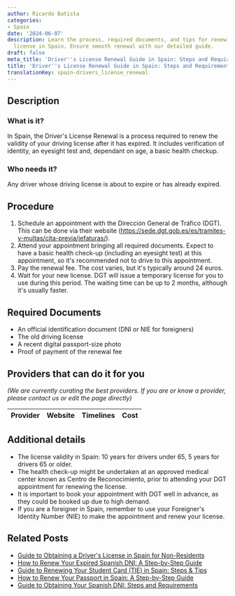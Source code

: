 ```yaml
---
author: Ricardo Batista
categories:
- Spain
date: '2024-06-07'
description: Learn the process, required documents, and tips for renewing your driver's
  license in Spain. Ensure smooth renewal with our detailed guide.
draft: false
meta_title: 'Driver''s License Renewal Guide in Spain: Steps and Requirements'
title: 'Driver''s License Renewal Guide in Spain: Steps and Requirements'
translationKey: spain-drivers_license_renewal
---
```


## Description

### What is it?
In Spain, the Driver's License Renewal is a process required to renew the validity of your driving license after it has expired. It includes verification of identity, an eyesight test and, dependant on age, a basic health checkup.

### Who needs it?
Any driver whose driving license is about to expire or has already expired.

## Procedure
1. Schedule an appointment with the Dirección General de Tráfico (DGT). This can be done via their website (https://sede.dgt.gob.es/es/tramites-y-multas/cita-previa/jefaturas/).
2. Attend your appointment bringing all required documents. Expect to have a basic health check-up (including an eyesight test) at this appointment, so it's recommended not to drive to this appointment.
3. Pay the renewal fee. The cost varies, but it's typically around 24 euros.
4. Wait for your new license. DGT will issue a temporary license for you to use during this period. The waiting time can be up to 2 months, although it's usually faster.

## Required Documents
- An official identification document (DNI or NIE for foreigners)
- The old driving license
- A recent digital passport-size photo
- Proof of payment of the renewal fee

## Providers that can do it for you

_(We are currently curating the best providers. If you are or know a provider, please contact us or edit the page directly)_

| Provider        |     Website     |     Timelines    |       Cost      |
| :-------------: | :-------------: |  :-------------: | :-------------: |

## Additional details
- The license validity in Spain: 10 years for drivers under 65, 5 years for drivers 65 or older.
- The health check-up might be undertaken at an approved medical center known as Centro de Reconocimiento, prior to attending your DGT appointment for renewing the license.
- It is important to book your appointment with DGT well in advance, as they could be booked up due to high demand.
- If you are a foreigner in Spain, remember to use your Foreigner's Identity Number (NIE) to make the appointment and renew your license.


## Related Posts

- [Guide to Obtaining a Driver's License in Spain for Non-Residents](https://tramitit.com/guides/spain/drivers_license_application/)
- [How to Renew Your Expired Spanish DNI: A Step-by-Step Guide](https://tramitit.com/guides/spain/id_card_renewal/)
- [Guide to Renewing Your Student Card (TIE) in Spain: Steps & Tips](https://tramitit.com/guides/spain/student_card_renewal/)
- [How to Renew Your Passport in Spain: A Step-by-Step Guide](https://tramitit.com/guides/spain/passport_renewal/)
- [Guide to Obtaining Your Spanish DNI: Steps and Requirements](https://tramitit.com/guides/spain/id_card_application/)